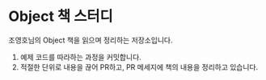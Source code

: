 # Object 책 스터디
조영호님의 Object 책을 읽으며 정리하는 저장소입니다. 
1. 예제 코드를 따라하는 과정을 커밋합니다.
2. 적절한 단위로 내용을 끊어 PR하고, PR 메세지에 책의 내용을 정리하고 있습니다.
